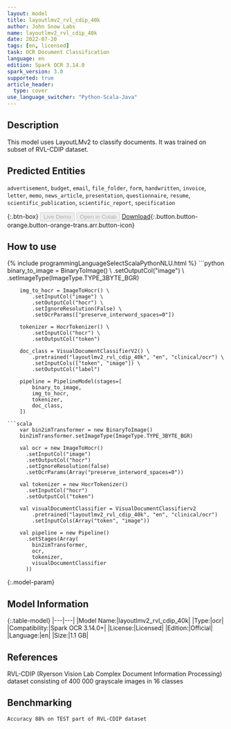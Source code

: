```yaml
---
layout: model
title: layoutlmv2_rvl_cdip_40k
author: John Snow Labs
name: layoutlmv2_rvl_cdip_40k
date: 2022-07-20
tags: [en, licensed]
task: OCR Document Classification
language: en
edition: Spark OCR 3.14.0
spark_version: 3.0
supported: true
article_header:
  type: cover
use_language_switcher: "Python-Scala-Java"
---
```


## Description

This model uses LayoutLMv2 to classify documents. It was trained on subset of RVL-CDIP dataset.

## Predicted Entities

`advertisement`, `budget`, `email`, `file_folder`, `form`, `handwritten`, `invoice`, `letter`, `memo`, `news_article`, `presentation`, `questionnaire`, `resume`, `scientific_publication`, `scientific_report`, `specification`

{:.btn-box}
<button class="button button-orange" disabled>Live Demo</button>
<button class="button button-orange" disabled>Open in Colab</button>
[Download](https://s3.amazonaws.com/auxdata.johnsnowlabs.com/clinical/ocr/layoutlmv2_rvl_cdip_40k_en_3.14.0_3.0_1658336853162.zip){:.button.button-orange.button-orange-trans.arr.button-icon}

## How to use



<div class="tabs-box" markdown="1">
{% include programmingLanguageSelectScalaPythonNLU.html %}
```python
        binary_to_image = BinaryToImage() \
            .setOutputCol("image") \
            .setImageType(ImageType.TYPE_3BYTE_BGR)

        img_to_hocr = ImageToHocr() \
            .setInputCol("image") \
            .setOutputCol("hocr") \
            .setIgnoreResolution(False) \
            .setOcrParams(["preserve_interword_spaces=0"])

        tokenizer = HocrTokenizer() \
            .setInputCol("hocr") \
            .setOutputCol("token")

        doc_class = VisualDocumentClassifierV2() \
            .pretrained("layoutlmv2_rvl_cdip_40k", "en", "clinical/ocr") \
            .setInputCols(["token", "image"]) \
            .setOutputCol("label")

        pipeline = PipelineModel(stages=[
            binary_to_image,
            img_to_hocr,
            tokenizer,
            doc_class,
        ])
```
```scala
    var bin2imTransformer = new BinaryToImage()
    bin2imTransformer.setImageType(ImageType.TYPE_3BYTE_BGR)

    val ocr = new ImageToHocr()
      .setInputCol("image")
      .setOutputCol("hocr")
      .setIgnoreResolution(false)
      .setOcrParams(Array("preserve_interword_spaces=0"))

    val tokenizer = new HocrTokenizer()
      .setInputCol("hocr")
      .setOutputCol("token")

    val visualDocumentClassifier = VisualDocumentClassifierv2
        .pretrained("layoutlmv2_rvl_cdip_40k", "en", "clinical/ocr")
        .setInputCols(Array("token", "image"))

    val pipeline = new Pipeline()
      .setStages(Array(
        bin2imTransformer,
        ocr,
        tokenizer,
        visualDocumentClassifier
      ))
```
</div>

{:.model-param}
## Model Information

{:.table-model}
|---|---|
|Model Name:|layoutlmv2_rvl_cdip_40k|
|Type:|ocr|
|Compatibility:|Spark OCR 3.14.0+|
|License:|Licensed|
|Edition:|Official|
|Language:|en|
|Size:|1.1 GB|

## References

RVL-CDIP (Ryerson Vision Lab Complex Document Information Processing) dataset consisting of 400 000 grayscale images in 16 classes

## Benchmarking

```bash
Accuracy 88% on TEST part of RVL-CDIP dataset
```
